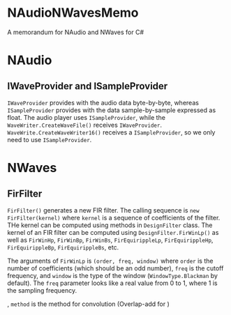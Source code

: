 # NAudioNWavesMemo
A memorandum for NAudio and NWaves for C#

# NAudio

## IWaveProvider and ISampleProvider

`IWaveProvider` provides with the audio data byte-by-byte, whereas `ISampleProvider` provides with the data sample-by-sample expressed as float. The audio player uses `ISampleProvider`, while the `WaveWriter.CreateWaveFile()` receives `IWaveProvider`. `WaveWrite.CreateWaveWriter16()` receives a `ISampleProvider`, so we only need to use `ISampleProvider`.

# NWaves

## FirFilter

`FirFilter()` generates a new FIR filter. The calling sequence is `new FirFilter(kernel)` where `kernel` is a sequence of coefficients of the filter. THe kernel can be computed using methods in `DesignFilter` class. The kernel of an FIR filter can be computed using `DesignFilter.FirWinLp()` as well as `FirWinHp`, `FirWinBp`, `FirWinBs`, `FirEquirippleLp`, `FirEquirippleHp`, `FirEquirippleBp`, `FirEquirippleBs`, etc.

The arguments of `FirWinLp` is `(order, freq, window)` where `order` is the number of coefficients (which should be an odd number), `freq` is the cutoff frequency, and `window` is the type of the window (`WindowType.Blackman` by default). The `freq` parameter looks like a real value from 0 to 1, where 1 is the sampling frequency.

, `method` is the method for convolution (Overlap-add for )